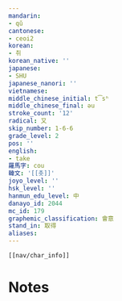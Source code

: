 ```yaml
---
mandarin:
- qǔ
cantonese:
- ceoi2
korean:
- 취
korean_native: ''
japanese:
- SHU
japanese_nanori: ''
vietnamese:
middle_chinese_initial: t͡sʰ
middle_chinese_final: əu
stroke_count: '12'
radical: 又
skip_number: 1-6-6
grade_level: 2
pos: ''
english:
- take
羅馬字: cou
韓文: '[[촛]]'
joyo_level: ''
hsk_level: ''
hanmun_edu_level: 中
danayo_id: 2044
mc_id: 179
graphemic_classification: 會意
stand_in: 取得
aliases:
---
```

```meta-bind-embed
[[nav/char_info]]
```

# Notes
